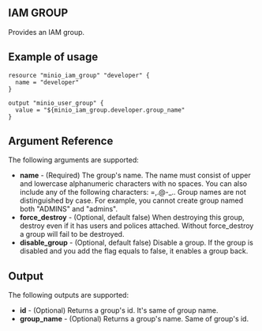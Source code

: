 ## IAM GROUP

Provides an IAM group.

## Example of usage

```hcl
resource "minio_iam_group" "developer" {
  name = "developer"
}

output "minio_user_group" {
  value = "${minio_iam_group.developer.group_name"
}
```

## Argument Reference

The following arguments are supported:

* **name** - (Required) The group's name. The name must consist of upper and lowercase alphanumeric characters with no spaces. You can also include any of the following characters: =,.@-_.. Group names are not distinguished by case. For example, you cannot create group named both "ADMINS" and "admins".
* **force_destroy** - (Optional, default false) When destroying this group, destroy even if it has users and polices attached. Without force_destroy a group will fail to be destroyed.
* **disable_group** - (Optional, default false) Disable a group. If the group is disabled and you add the flag equals to false, it enables a group back.

## Output

The following outputs are supported:

* **id** - (Optional) Returns a group's id. It's same of group name.
* **group_name** - (Optional) Returns a group's name. Same of group's id.
